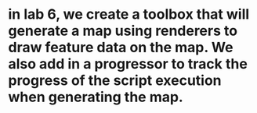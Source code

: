 # in lab 6, we create a toolbox that will generate a map using renderers to draw feature data on the map. We also add in a progressor to track the progress of the script execution when generating the map.
